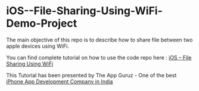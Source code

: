 iOS--File-Sharing-Using-WiFi-Demo-Project
=========================================

The main objective of this repo is to describe how to share file between two apple devices using WiFi.


You can find complete tutorial on how to use the code repo here : <a href="http://www.theappguruz.com/tutorial/ios-file-sharing-using-wifi/">iOS – File Sharing Using WiFi</a>

This Tutorial has been presented by The App Guruz - One of the best <a href="http://www.theappguruz.com/iphone-app-development/">iPhone App Development Company in India</a>
